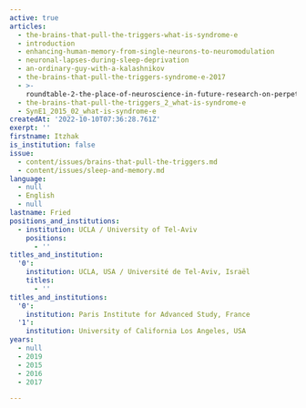 ```yaml
---
active: true
articles:
  - the-brains-that-pull-the-triggers-what-is-syndrome-e
  - introduction
  - enhancing-human-memory-from-single-neurons-to-neuromodulation
  - neuronal-lapses-during-sleep-deprivation
  - an-ordinary-guy-with-a-kalashnikov
  - the-brains-that-pull-the-triggers-syndrome-e-2017
  - >-
    roundtable-2-the-place-of-neuroscience-in-future-research-on-perpetrators-of-extreme-violence
  - the-brains-that-pull-the-triggers_2_what-is-syndrome-e
  - SynE1_2015_02_what-is-syndrome-e
createdAt: '2022-10-10T07:36:28.761Z'
exerpt: ''
firstname: Itzhak
is_institution: false
issue:
  - content/issues/brains-that-pull-the-triggers.md
  - content/issues/sleep-and-memory.md
language:
  - null
  - English
  - null
lastname: Fried
positions_and_institutions:
  - institution: UCLA / University of Tel-Aviv
    positions:
      - ''
titles_and_institution:
  '0':
    institution: UCLA, USA / Université de Tel-Aviv, Israël
    titles:
      - ''
titles_and_institutions:
  '0':
    institution: Paris Institute for Advanced Study, France
  '1':
    institution: University of California Los Angeles, USA
years:
  - null
  - 2019
  - 2015
  - 2016
  - 2017

---
```

